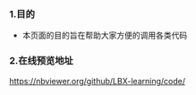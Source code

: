 ### 1.目的
  - 本页面的目的旨在帮助大家方便的调用各类代码

### 2.在线预览地址

[本页面的Nbviewer]: https://nbviewer.org/github/LBX-learning/code/

https://nbviewer.org/github/LBX-learning/code/ 
